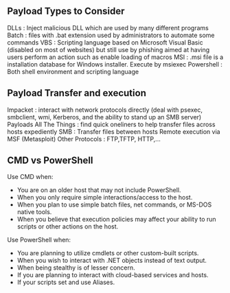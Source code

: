## Payload Types to Consider

DLLs : Inject malicious DLL which are used by many different programs
Batch : files with .bat extension used by administrators to automate some commands
VBS : Scripting language based on Microsoft Visual Basic (disabled on most of websites) but still use by phishing aimed at having users perform an action such as enable loading of macros
MSI : .msi file is a installation database for Windows installer. Execute by msiexec
Powershell : Both shell environment and scripting language

## Payload Transfer and execution

Impacket : interact with network protocols directly (deal with psexec, smbclient, wmi, Kerberos, and the ability to stand up an SMB server)
Payloads All The Things : find quick oneliners to help transfer files across hosts expediently
SMB : Transfer files between hosts
Remote execution via MSF (Metasploit)
Other Protocols : FTP,TFTP, HTTP,...

## CMD vs PowerShell

Use CMD when:
- You are on an older host that may not include PowerShell.
- When you only require simple interactions/access to the host.
- When you plan to use simple batch files, net commands, or MS-DOS native tools.
- When you believe that execution policies may affect your ability to run scripts or other actions on the host.

Use PowerShell when:
- You are planning to utilize cmdlets or other custom-built scripts.
- When you wish to interact with .NET objects instead of text output.
- When being stealthy is of lesser concern.
- If you are planning to interact with cloud-based services and hosts.
- If your scripts set and use Aliases.



